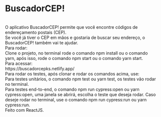 <h1>BuscadorCEP!</h1>
<br/>
O aplicativo BuscadorCEP! permite que você encontre códigos de
endereçamento postais (CEP).
<br />
Se você já tiver o CEP em mãos e gostaria de buscar seu endereço, o
BuscadorCEP! também vai te ajudar.
<br />
Para rodar:
<br/>
Clone o projeto, no terminal rode o comando npm install ou o comando yarn, após isso, rode o comando npm start ou o comando yarn start.
<br/>
Para acessar:
<br/>
https://buscadorcepks.netlify.app/
<br/>
Para rodar os testes, após clonar e rodar os comandos acima, use: 
<br />
Para testes unitários, o comando npm test ou yarn test, os testes vão rodar no terminal.
<br/>
Para testes end-to-end, o comando npm run cypress:open ou yarn cypress:open, uma janela se abrirá, escolha o teste que deseja rodar. Caso deseje rodar no terminal, use o comando npm run cypress:run ou yarn cypress:run.
<br />
Feito com ReactJS.
